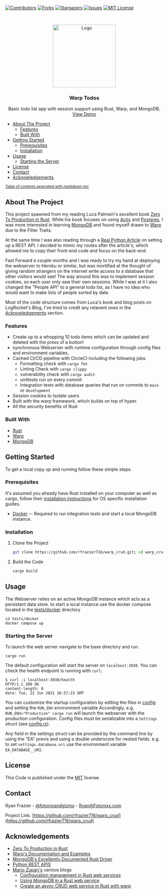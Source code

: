 <!--
*** Thanks for checking out the Best-README-Template. If you have a suggestion
*** that would make this better, please fork the zero_to_prod and create a pull request
*** or simply open an issue with the tag "enhancement".
*** Thanks again! Now go create something AMAZING! :D
***
***
***
*** To avoid retyping too much info. Do a search and replace for the following:
*** rfrazier716, zero_to_prod, twitter_handle, email, Zero To Production, project_description
-->



<!-- PROJECT SHIELDS -->
<!--
*** I'm using markdown "reference style" links for readability.
*** Reference links are enclosed in brackets [ ] instead of parentheses ( ).
*** See the bottom of this document for the declaration of the reference variables
*** for contributors-url, forks-url, etc. This is an optional, concise syntax you may use.
*** https://www.markdownguide.org/basic-syntax/#reference-style-links
-->
[![Contributors][contributors-shield]][contributors-url]
[![Forks][forks-shield]][forks-url]
[![Stargazers][stars-shield]][stars-url]
[![Issues][issues-shield]][issues-url]
[![MIT License][license-shield]][license-url]



<!-- PROJECT LOGO -->
<br />
<p align="center">
  <a href="https://github.com/rfrazier716/warp_crud">
    <img src="https://www.rustacean.net/assets/rustacean-flat-happy.png" alt="Logo" width="200">
  </a>

<h3 align="center">Warp Todos</h3>

  <p align="center">
    Basic todo list app with session support using Rust, Warp, and MongoDB.
    <br />
    <a href="https://github.com/rfrazier716/warp_crud">View Demo</a>
  </p>
</p>



- [About The Project](#about-the-project)
  * [Features](#features)
  * [Built With](#built-with)
- [Getting Started](#getting-started)
  * [Prerequisites](#prerequisites)
  * [Installation](#installation)
- [Usage](#usage)
  * [Starting the Server](#starting-the-server)
- [License](#license)
- [Contact](#contact)
- [Acknowledgements](#acknowledgements)

<small><i><a href='http://ecotrust-canada.github.io/markdown-toc/'>Table of contents generated with markdown-toc</a></i></small>




<!-- ABOUT THE PROJECT -->
## About The Project

This project spawned from my reading Luca Palmeiri's excellent book [Zero To Production in Rust](https://www.zero2prod.com/). While his book focuses on using [Actix](https://github.com/actix/actix-web) and [Postgres](https://www.postgresql.org/), I was more interested in learning [MongoDB](https://www.mongodb.com) and found myself drawn to [Warp](https://github.com/seanmonstar/warp) due to the Filter Traits. 

At the same time I was also reading through a [Real Python Article](https://realpython.com/flask-connexion-rest-api/) on setting up a REST API. I decided to mimic my routes after the article's, which allowed me to copy their front-end code and focus on the back-end.

Fast Forward a couple months and I was ready to try my hand at deploying the webserver to Heroku or similar, but was mortified at the thought of giving random strangers on the internet write access to a database that other visitors would see! The way around this was to implement session cookies, so each user only saw their own sessions. While I was at it I also changed the "People API" to a general todo list, as I have no idea who would want to make lists of people sorted by date.

Most of the code structure comes from Luca's book and blog posts on LogRocket's Blog, I've tried to credit any relavent ones in the [Acknowledgements](#acknowledgements) section.

### Features
* Create up to a whopping 10 todo items which can be updated and deleted with the press of a button!
* synchronous Webserver with runtime configuration through config files and environment variables.
* Cached CI/CD pipeline with CircleCI including the following jobs:
    * Formatting check with `cargo fmt`
    * Linting Check with `cargo clippy`
    * vulnerability check with `cargo audit`
    * unittests run on every commit
    * Integration tests with database queries that run on commits to `main` or `development`
* Session cookies to Isolate users
* Built with the warp framework, which builds on top of hyper.
* All the security benefits of Rust

### Built With

* [Rust](https://www.rust-lang.org/)
* [Warp](https://github.com/seanmonstar/warp)
* [MongoDB](https://www.mongodb.com)

<!-- GETTING STARTED -->
## Getting Started

To get a local copy up and running follow these simple steps.

### Prerequisites
It's assumed you already have Rust installed on your computer as well as cargo, follow their 
[installation instructions](https://www.rust-lang.org/tools/install) for OS specific installation guides. 

* [Docker](https://docs.docker.com/get-docker/) -- Required to run integration tests and start a local MongoDB instance.

### Installation

1. Clone the Project 
   ```sh
   git clone https://github.com/rfrazier716/warp_crud.git; cd warp_crud
   ```
2. Build the Code
    ```sh
    cargo build
    ```

## Usage
The Webserver relies on an active MongoDB instance which acts as a persistant data store. to start a local instance use the docker compose located in the [tests/docker](tests/docker) directory

```shell
cd tests/docker
docker compose up
```

### Starting the Server
To launch the web server navigate to the base directory and run. 

```shell
cargo run
```

The default configuration will start the server on `localhost:3030`. You can check the health endpoint is running with `curl`:
```shell
$ curl -i localhost:3030/health
HTTP/1.1 200 OK
content-length: 0
date: Tue, 22 Jun 2021 16:57:23 GMT
```

You can customize the startup configuration by editing the files in [config](config) and setting the `RUN_ENV` environment variable Accordingly. e.g. `RUN_ENV="Production" cargo run` will launch the webserver with the production configuration. Config files must be serializable into a `Settings` struct (see [config.rs](src/config)).

Any field in the settings struct can be provided by the command line by using the "EA" previx and using a double underscore for nested fields. e.g. to set `settings.database.uri` use the environment variable `EA_DATABASE__URI`.

<!-- LICENSE -->
## License
This Code is published under the [MIT](LICENSE.txt) license.


<!-- CONTACT -->
## Contact
Ryan Frazier - [@fotonixandgizmo](https://twitter.com/fotonixandgizmo) - Ryan@Fotonixx.com

Project Link: [https://github.com/rfrazier716/warp_crud](https://github.com/rfrazier716/warp_crud)

<!-- ACKNOWLEDGEMENTS -->
## Acknowledgements
* [Zero To Production in Rust](https://www.zero2prod.com/)
* [Warp's Documentation and Examples](https://docs.rs/warp/0.3.1/warp/)
* [MongoDB's Excellently Documented Rust Driver](https://github.com/mongodb/mongo-rust-driver)
* [Python REST APIS](https://realpython.com/flask-connexion-rest-api/)
* [Mario Zupan's](https://blog.logrocket.com/author/mariozupan/) various blogs
    * [Configuration management in Rust web services](https://blog.logrocket.com/configuration-management-in-rust-web-services/)
    * [Using MongoDB in a Rust web service](https://blog.logrocket.com/using-mongodb-in-a-rust-web-service/)
    * [Create an async CRUD web service in Rust with warp](https://blog.logrocket.com/create-an-async-crud-web-service-in-rust-with-warp/)





<!-- MARKDOWN LINKS & IMAGES -->
<!-- https://www.markdownguide.org/basic-syntax/#reference-style-links -->
[contributors-shield]: https://img.shields.io/github/contributors/rfrazier716/warp_crud.svg?style=for-the-badge
[contributors-url]: https://github.com/rfrazier716/warp_crud/graphs/contributors
[forks-shield]: https://img.shields.io/github/forks/rfrazier716/warp_crud.svg?style=for-the-badge
[forks-url]: https://github.com/rfrazier716/warp_crud/network/members
[stars-shield]: https://img.shields.io/github/stars/rfrazier716/warp_crud.svg?style=for-the-badge
[stars-url]: https://github.com/rfrazier716/warp_crud/stargazers
[issues-shield]: https://img.shields.io/github/issues/rfrazier716/warp_crud.svg?style=for-the-badge
[issues-url]: https://github.com/rfrazier716/warp_crud/issues
[license-shield]: https://img.shields.io/github/license/rfrazier716/warp_crud.svg?style=for-the-badge
[license-url]: https://github.com/rfrazier716/warp_crud/blob/master/LICENSE.txt

